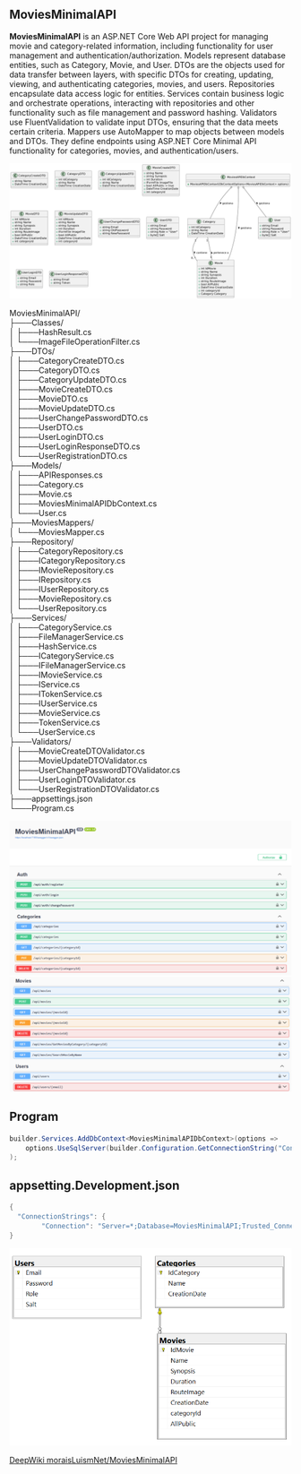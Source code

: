 ## MoviesMinimalAPI

**MoviesMinimalAPI** is an ASP.NET Core Web API project for managing movie and category-related information, including functionality for user management and authentication/authorization. Models represent database entities, such as Category, Movie, and User. DTOs are the objects used for data transfer between layers, with specific DTOs for creating, updating, viewing, and authenticating categories, movies, and users. Repositories encapsulate data access logic for entities. Services contain business logic and orchestrate operations, interacting with repositories and other functionality such as file management and password hashing. Validators use FluentValidation to validate input DTOs, ensuring that the data meets certain criteria. Mappers use AutoMapper to map objects between models and DTOs. They define endpoints using ASP.NET Core Minimal API functionality for categories, movies, and authentication/users.

![MoviesMinimalAPI](img/UML.png)

MoviesMinimalAPI/  
├───Classes/  
│   ├───HashResult.cs  
│   └───ImageFileOperationFilter.cs  
├───DTOs/  
│   ├───CategoryCreateDTO.cs  
│   ├───CategoryDTO.cs  
│   ├───CategoryUpdateDTO.cs  
│   ├───MovieCreateDTO.cs  
│   ├───MovieDTO.cs  
│   ├───MovieUpdateDTO.cs  
│   ├───UserChangePasswordDTO.cs  
│   ├───UserDTO.cs  
│   ├───UserLoginDTO.cs  
│   ├───UserLoginResponseDTO.cs  
│   └───UserRegistrationDTO.cs  
├───Models/  
│   ├───APIResponses.cs  
│   ├───Category.cs  
│   ├───Movie.cs  
│   ├───MoviesMinimalAPIDbContext.cs  
│   └───User.cs  
├───MoviesMappers/  
│   └───MoviesMapper.cs  
├───Repository/  
│   ├───CategoryRepository.cs  
│   ├───ICategoryRepository.cs  
│   ├───IMovieRepository.cs  
│   ├───IRepository.cs  
│   ├───IUserRepository.cs  
│   ├───MovieRepository.cs  
│   └───UserRepository.cs  
├───Services/  
│   ├───CategoryService.cs  
│   ├───FileManagerService.cs  
│   ├───HashService.cs  
│   ├───ICategoryService.cs  
│   ├───IFileManagerService.cs  
│   ├───IMovieService.cs  
│   ├───IService.cs  
│   ├───ITokenService.cs  
│   ├───IUserService.cs  
│   ├───MovieService.cs  
│   ├───TokenService.cs  
│   └───UserService.cs  
├───Validators/  
│   ├───MovieCreateDTOValidator.cs  
│   ├───MovieUpdateDTOValidator.cs  
│   ├───UserChangePasswordDTOValidator.cs  
│   ├───UserLoginDTOValidator.cs  
│   └───UserRegistrationDTOValidator.cs  
├───appsettings.json  
└───Program.cs  

![MoviesMinimalAPI](img/1.png)
![MoviesMinimalAPI](img/2.png)


## Program
```cs
builder.Services.AddDbContext<MoviesMinimalAPIDbContext>(options =>
    options.UseSqlServer(builder.Configuration.GetConnectionString("Connection"))
);
``` 

## appsetting.Development.json
```cs
{
  "ConnectionStrings": {
        "Connection": "Server=*;Database=MoviesMinimalAPI;Trusted_Connection=True;TrustServerCertificate=True;MultipleActiveResultSets=True"
}
``` 

![MoviesMinimalAPI](img/DB.png)

[DeepWiki moraisLuismNet/MoviesMinimalAPI](https://deepwiki.com/moraisLuismNet/MoviesMinimalAPI)